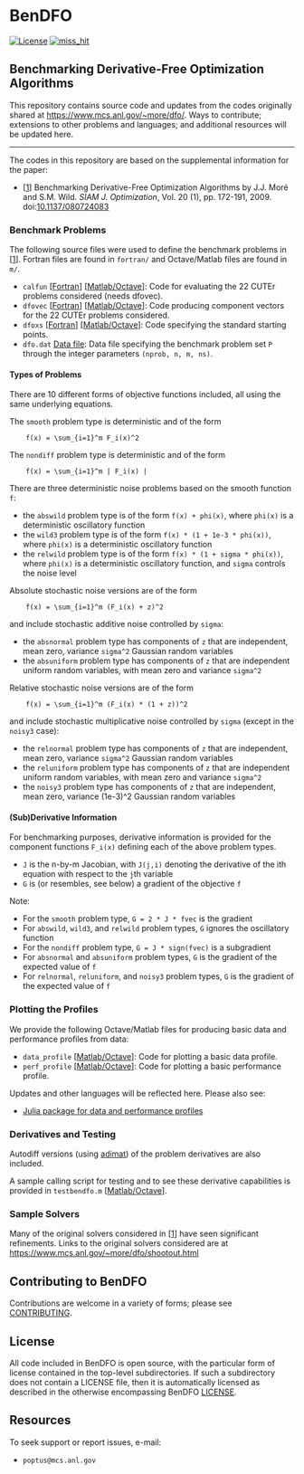 # BenDFO
[![License](https://img.shields.io/badge/License-BSD_3--Clause-blue.svg)](https://opensource.org/licenses/BSD-3-Clause)    [![miss_hit](https://github.com/POptUS/BenDFO/actions/workflows/miss_hit.yml/badge.svg)](https://github.com/POptUS/BenDFO/actions/workflows/miss_hit.yml)

## Benchmarking Derivative-Free Optimization Algorithms 

This repository contains source code and updates from the codes originally shared at https://www.mcs.anl.gov/~more/dfo/.
Ways to contribute; extensions to other problems and languages; and additional resources will be updated here.

---

The codes in this repository are based on the supplemental information for the paper:
- [[1](#pap1)] Benchmarking Derivative-Free Optimization Algorithms by J.J. Moré and S.M. Wild. *SIAM J. Optimization*, Vol. 20 (1), pp. 172-191, 2009. doi:[10.1137/080724083](https://doi.org/10.1137/080724083)
   

### Benchmark Problems
The following source files were used to define the benchmark problems in [[1](https://github.com/POptUS/BenDFO#pap1)]. Fortran files are found in `fortran/` and Octave/Matlab files are found in `m/`.

- `calfun` [[Fortran](fortran/calfun.f)]  [[Matlab/Octave](m/calfun.m)]:
  Code for evaluating the 22 CUTEr problems considered (needs dfovec).
- `dfovec` [[Fortran](fortran/dfovec.f)]  [[Matlab/Octave](m/dfovec.m)]:
  Code producing component vectors for the 22 CUTEr problems considered.
- `dfoxs` [[Fortran](fortran/dfoxs.f)]  [[Matlab/Octave](m/dfoxs.m)]:
  Code specifying the standard starting points.
- `dfo.dat` [Data file](data/dfo.dat):
  Data file specifying the benchmark problem set `P` through the integer parameters `(nprob, n, m, ns)`. 

#### Types of Problems
There are 10 different forms of objective functions included, all using the same underlying equations.

The `smooth` problem type is deterministic and of the form 
````
    f(x) = \sum_{i=1}^m F_i(x)^2
````
 
The `nondiff` problem type is deterministic and of the form 
````
    f(x) = \sum_{i=1}^m | F_i(x) |
````

There are three deterministic noise problems based on the smooth function `f`:

- the `abswild` problem type is of the form `f(x) + phi(x)`, where `phi(x)` is a deterministic oscillatory function
- the `wild3` problem type is of the form `f(x) * (1 + 1e-3 * phi(x))`, where `phi(x)` is a deterministic oscillatory function
- the `relwild` problem type is of the form `f(x) * (1 + sigma * phi(x))`, where `phi(x)` is a deterministic oscillatory function, and `sigma` controls the noise level 

Absolute stochastic noise versions are of the form
````
    f(x) = \sum_{i=1}^m (F_i(x) + z)^2
````

and include stochastic additive noise controlled by `sigma`:
- the `absnormal` problem type has components of `z` that are independent, mean zero, variance `sigma^2` Gaussian random variables
- the `absuniform` problem type has components of `z` that are independent uniform random variables, with mean zero and variance `sigma^2`

Relative stochastic noise versions are of the form
````
    f(x) = \sum_{i=1}^m (F_i(x) * (1 + z))^2
````

and include stochastic multiplicative noise controlled by `sigma` (except in the `noisy3` case):
- the `relnormal` problem type has components of `z` that are independent, mean zero, variance `sigma^2` Gaussian random variables
- the `reluniform` problem type has components of `z` that are independent uniform random variables, with mean zero and variance `sigma^2`
- the `noisy3` problem type has components of `z` that are independent, mean zero, variance (1e-3)^2 Gaussian random variables

#### (Sub)Derivative Information
For benchmarking purposes, derivative information is provided for the component functions `F_i(x)` defining each of the above problem types.

- `J` is the n-by-m Jacobian, with `J(j,i)` denoting the derivative of the ith equation with respect to the `j`th variable
- `G` is (or resembles, see below) a gradient of the objective `f`

Note:

- For the `smooth` problem type, `G = 2 * J * fvec` is the gradient
- For `abswild`, `wild3`, and `relwild` problem types, `G` ignores the oscillatory function
- For the `nondiff` problem type, `G = J * sign(fvec)` is a subgradient
- For `absnormal` and `absuniform` problem types, `G` is the gradient of the expected value of `f`
- For `relnormal`, `reluniform`, and `noisy3` problem types, `G` is the gradient of the expected value of `f`

### Plotting the Profiles
We provide the following Octave/Matlab files for producing basic data and performance profiles from data:

- `data_profile` [[Matlab/Octave](profiling/data_profile.m)]:
    Code for plotting a basic data profile.
- `perf_profile` [[Matlab/Octave](profiling/perf_profile.m)]:
    Code for plotting a basic performance profile.
    
Updates and other languages will be reflected here. Please also see:

- [Julia package for data and performance profiles](https://github.com/JuliaSmoothOptimizers/BenchmarkProfiles.jl)


### Derivatives and Testing
Autodiff versions (using [adimat](https://www.informatik.tu-darmstadt.de/sc/res/sw/adimat/index.en.jsp)) of the problem derivatives are also included.

A sample calling script for testing and to see these derivative capabilities is provided in `testbendfo.m` [[Matlab/Octave](profiling/testbendfo.m)].

### Sample Solvers

Many of the original solvers considered in [[1](https://github.com/POptUS/BenDFO#pap1)] have seen significant refinements. Links to the original solvers considered are at https://www.mcs.anl.gov/~more/dfo/shootout.html 

## Contributing to BenDFO

Contributions are welcome in a variety of forms; please see [CONTRIBUTING](CONTRIBUTING.rst).

## License 

All code included in BenDFO is open source, with the particular form of license contained in the top-level 
subdirectories.  If such a subdirectory does not contain a LICENSE file, then it is automatically licensed 
as described in the otherwise encompassing BenDFO [LICENSE](/LICENSE).  


## Resources

To seek support or report issues, e-mail:

 * ``poptus@mcs.anl.gov``
